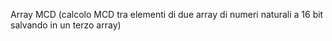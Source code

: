 Array MCD (calcolo MCD tra elementi di due array di numeri naturali a 16 bit salvando in un terzo array)
